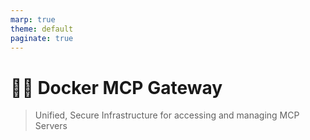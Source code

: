 ```yaml
---
marp: true
theme: default
paginate: true
---
```

# 🐳📡 Docker MCP Gateway
> Unified, Secure Infrastructure for accessing and managing MCP Servers